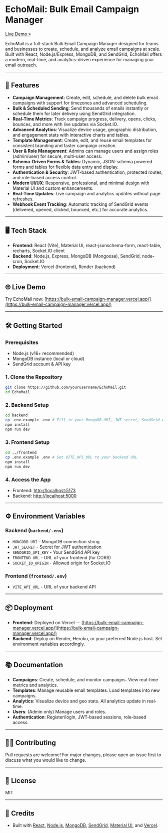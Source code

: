 # EchoMail: Bulk Email Campaign Manager

[Live Demo »](https://bulk-email-campaign-manager.vercel.app/)

EchoMail is a full-stack Bulk Email Campaign Manager designed for teams and businesses to create, schedule, and analyze email campaigns at scale. Built with React, Node.js/Express, MongoDB, and SendGrid, EchoMail offers a modern, real-time, and analytics-driven experience for managing your email outreach.

---

## 🚀 Features

- **Campaign Management**: Create, edit, schedule, and delete bulk email campaigns with support for timezones and advanced scheduling.
- **Bulk & Scheduled Sending**: Send thousands of emails instantly or schedule them for later delivery using SendGrid integration.
- **Real-Time Metrics**: Track campaign progress, delivery, opens, clicks, bounces, and more with live updates via Socket.IO.
- **Advanced Analytics**: Visualize device usage, geographic distribution, and engagement stats with interactive charts and tables.
- **Template Management**: Create, edit, and reuse email templates for consistent branding and faster campaign creation.
- **User & Role Management**: Admins can manage users and assign roles (admin/user) for secure, multi-user access.
- **Schema-Driven Forms & Tables**: Dynamic, JSON-schema powered forms and tables for flexible data entry and display.
- **Authentication & Security**: JWT-based authentication, protected routes, and role-based access control.
- **Modern UI/UX**: Responsive, professional, and minimal design with Material UI and custom enhancements.
- **Real-Time Updates**: Live campaign and analytics updates without page refreshes.
- **Webhook Event Tracking**: Automatic tracking of SendGrid events (delivered, opened, clicked, bounced, etc.) for accurate analytics.

---

## 🖥️ Tech Stack

- **Frontend**: React (Vite), Material UI, react-jsonschema-form, react-table, recharts, Socket.IO client
- **Backend**: Node.js, Express, MongoDB (Mongoose), SendGrid, node-cron, Socket.IO
- **Deployment**: Vercel (frontend), Render (backend)

---

## 🌐 Live Demo

Try EchoMail now: [https://bulk-email-campaign-manager.vercel.app/](https://bulk-email-campaign-manager.vercel.app/)

---

## 🛠️ Getting Started

### Prerequisites
- Node.js (v16+ recommended)
- MongoDB instance (local or cloud)
- SendGrid account & API key

### 1. Clone the Repository
```bash
git clone https://github.com/yourusername/EchoMail.git
cd EchoMail
```

### 2. Backend Setup
```bash
cd backend
cp .env.example .env # Fill in your MongoDB URI, JWT secret, SendGrid API key, etc.
npm install
npm run dev
```

### 3. Frontend Setup
```bash
cd ../frontend
cp .env.example .env # Set VITE_API_URL to your backend URL
npm install
npm run dev
```

### 4. Access the App
- Frontend: [http://localhost:5173](http://localhost:5173)
- Backend: [http://localhost:5000](http://localhost:5000)

---

## ⚙️ Environment Variables

### Backend (`backend/.env`)
- `MONGODB_URI` - MongoDB connection string
- `JWT_SECRET` - Secret for JWT authentication
- `SENDGRID_API_KEY` - Your SendGrid API key
- `FRONTEND_URL` - URL of your frontend (for CORS)
- `SOCKET_IO_ORIGIN` - Allowed origin for Socket.IO

### Frontend (`frontend/.env`)
- `VITE_API_URL` - URL of your backend API

---

## 📦 Deployment

- **Frontend**: Deployed on Vercel — [https://bulk-email-campaign-manager.vercel.app/](https://bulk-email-campaign-manager.vercel.app/)
- **Backend**: Deploy on Render, Heroku, or your preferred Node.js host. Set environment variables accordingly.

---

## 📚 Documentation

- **Campaigns**: Create, schedule, and monitor campaigns. View real-time metrics and analytics.
- **Templates**: Manage reusable email templates. Load templates into new campaigns.
- **Analytics**: Visualize device and geo stats. All analytics update in real-time.
- **Users**: (Admin only) Manage users and roles.
- **Authentication**: Register/login, JWT-based sessions, role-based access.

---

## 🧑‍💻 Contributing

Pull requests are welcome! For major changes, please open an issue first to discuss what you would like to change.

---

## 📄 License

MIT

---

## 🙌 Credits

- Built with [React](https://react.dev/), [Node.js](https://nodejs.org/), [MongoDB](https://www.mongodb.com/), [SendGrid](https://sendgrid.com/), [Material UI](https://mui.com/), and [Vercel](https://vercel.com/). 